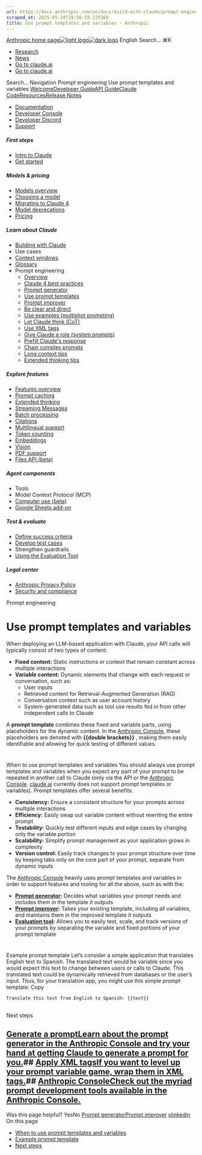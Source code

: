 ```yaml
---
url: https://docs.anthropic.com/en/docs/build-with-claude/prompt-engineering/prompt-templates-and-variables
scraped_at: 2025-05-24T19:56:18.225365
title: Use prompt templates and variables - Anthropic
---
```


[Anthropic home page![light logo](https://mintlify.s3.us-west-1.amazonaws.com/anthropic/logo/light.svg)![dark logo](https://mintlify.s3.us-west-1.amazonaws.com/anthropic/logo/dark.svg)](https://docs.anthropic.com/)
English
Search...
⌘K
  * [Research](https://www.anthropic.com/research)
  * [News](https://www.anthropic.com/news)
  * [Go to claude.ai](https://claude.ai/)
  * [Go to claude.ai](https://claude.ai/)


Search...
Navigation
Prompt engineering
Use prompt templates and variables
[Welcome](https://docs.anthropic.com/en/home)[Developer Guide](https://docs.anthropic.com/en/docs/welcome)[API Guide](https://docs.anthropic.com/en/api/overview)[Claude Code](https://docs.anthropic.com/en/docs/claude-code/overview)[Resources](https://docs.anthropic.com/en/resources/overview)[Release Notes](https://docs.anthropic.com/en/release-notes/overview)
* [Documentation](https://docs.anthropic.com/en/home)
* [Developer Console](https://console.anthropic.com/)
* [Developer Discord](https://www.anthropic.com/discord)
* [Support](https://support.anthropic.com/)
##### First steps
  * [Intro to Claude](https://docs.anthropic.com/en/docs/welcome)
  * [Get started](https://docs.anthropic.com/en/docs/get-started)


##### Models & pricing
  * [Models overview](https://docs.anthropic.com/en/docs/about-claude/models/overview)
  * [Choosing a model](https://docs.anthropic.com/en/docs/about-claude/models/choosing-a-model)
  * [Migrating to Claude 4](https://docs.anthropic.com/en/docs/about-claude/models/migrating-to-claude-4)
  * [Model deprecations](https://docs.anthropic.com/en/docs/about-claude/model-deprecations)
  * [Pricing](https://docs.anthropic.com/en/docs/about-claude/pricing)


##### Learn about Claude
  * [Building with Claude](https://docs.anthropic.com/en/docs/overview)
  * Use cases
  * [Context windows](https://docs.anthropic.com/en/docs/build-with-claude/context-windows)
  * [Glossary](https://docs.anthropic.com/en/docs/about-claude/glossary)
  * Prompt engineering
    * [Overview](https://docs.anthropic.com/en/docs/build-with-claude/prompt-engineering/overview)
    * [Claude 4 best practices](https://docs.anthropic.com/en/docs/build-with-claude/prompt-engineering/claude-4-best-practices)
    * [Prompt generator](https://docs.anthropic.com/en/docs/build-with-claude/prompt-engineering/prompt-generator)
    * [Use prompt templates](https://docs.anthropic.com/en/docs/build-with-claude/prompt-engineering/prompt-templates-and-variables)
    * [Prompt improver](https://docs.anthropic.com/en/docs/build-with-claude/prompt-engineering/prompt-improver)
    * [Be clear and direct](https://docs.anthropic.com/en/docs/build-with-claude/prompt-engineering/be-clear-and-direct)
    * [Use examples (multishot prompting)](https://docs.anthropic.com/en/docs/build-with-claude/prompt-engineering/multishot-prompting)
    * [Let Claude think (CoT)](https://docs.anthropic.com/en/docs/build-with-claude/prompt-engineering/chain-of-thought)
    * [Use XML tags](https://docs.anthropic.com/en/docs/build-with-claude/prompt-engineering/use-xml-tags)
    * [Give Claude a role (system prompts)](https://docs.anthropic.com/en/docs/build-with-claude/prompt-engineering/system-prompts)
    * [Prefill Claude's response](https://docs.anthropic.com/en/docs/build-with-claude/prompt-engineering/prefill-claudes-response)
    * [Chain complex prompts](https://docs.anthropic.com/en/docs/build-with-claude/prompt-engineering/chain-prompts)
    * [Long context tips](https://docs.anthropic.com/en/docs/build-with-claude/prompt-engineering/long-context-tips)
    * [Extended thinking tips](https://docs.anthropic.com/en/docs/build-with-claude/prompt-engineering/extended-thinking-tips)


##### Explore features
  * [Features overview](https://docs.anthropic.com/en/docs/build-with-claude/overview)
  * [Prompt caching](https://docs.anthropic.com/en/docs/build-with-claude/prompt-caching)
  * [Extended thinking](https://docs.anthropic.com/en/docs/build-with-claude/extended-thinking)
  * [Streaming Messages](https://docs.anthropic.com/en/docs/build-with-claude/streaming)
  * [Batch processing](https://docs.anthropic.com/en/docs/build-with-claude/batch-processing)
  * [Citations](https://docs.anthropic.com/en/docs/build-with-claude/citations)
  * [Multilingual support](https://docs.anthropic.com/en/docs/build-with-claude/multilingual-support)
  * [Token counting](https://docs.anthropic.com/en/docs/build-with-claude/token-counting)
  * [Embeddings](https://docs.anthropic.com/en/docs/build-with-claude/embeddings)
  * [Vision](https://docs.anthropic.com/en/docs/build-with-claude/vision)
  * [PDF support](https://docs.anthropic.com/en/docs/build-with-claude/pdf-support)
  * [Files API (beta)](https://docs.anthropic.com/en/docs/build-with-claude/files)


##### Agent components
  * Tools
  * Model Context Protocol (MCP)
  * [Computer use (beta)](https://docs.anthropic.com/en/docs/agents-and-tools/computer-use)
  * [Google Sheets add-on](https://docs.anthropic.com/en/docs/agents-and-tools/claude-for-sheets)


##### Test & evaluate
  * [Define success criteria](https://docs.anthropic.com/en/docs/test-and-evaluate/define-success)
  * [Develop test cases](https://docs.anthropic.com/en/docs/test-and-evaluate/develop-tests)
  * Strengthen guardrails
  * [Using the Evaluation Tool](https://docs.anthropic.com/en/docs/test-and-evaluate/eval-tool)


##### Legal center
  * [Anthropic Privacy Policy](https://www.anthropic.com/legal/privacy)
  * [Security and compliance](https://trust.anthropic.com/)


Prompt engineering
# Use prompt templates and variables
When deploying an LLM-based application with Claude, your API calls will typically consist of two types of content:
  * **Fixed content:** Static instructions or context that remain constant across multiple interactions
  * **Variable content:** Dynamic elements that change with each request or conversation, such as: 
    * User inputs
    * Retrieved content for Retrieval-Augmented Generation (RAG)
    * Conversation context such as user account history
    * System-generated data such as tool use results fed in from other independent calls to Claude


A **prompt template** combines these fixed and variable parts, using placeholders for the dynamic content. In the [Anthropic Console](https://console.anthropic.com/), these placeholders are denoted with **{{double brackets}}** , making them easily identifiable and allowing for quick testing of different values.
# 
[​](https://docs.anthropic.com/en/docs/build-with-claude/prompt-engineering/prompt-templates-and-variables#when-to-use-prompt-templates-and-variables)
When to use prompt templates and variables
You should always use prompt templates and variables when you expect any part of your prompt to be repeated in another call to Claude (only via the API or the [Anthropic Console](https://console.anthropic.com/). [claude.ai](https://claude.ai/) currently does not support prompt templates or variables).
Prompt templates offer several benefits:
  * **Consistency:** Ensure a consistent structure for your prompts across multiple interactions
  * **Efficiency:** Easily swap out variable content without rewriting the entire prompt
  * **Testability:** Quickly test different inputs and edge cases by changing only the variable portion
  * **Scalability:** Simplify prompt management as your application grows in complexity
  * **Version control:** Easily track changes to your prompt structure over time by keeping tabs only on the core part of your prompt, separate from dynamic inputs


The [Anthropic Console](https://console.anthropic.com/) heavily uses prompt templates and variables in order to support features and tooling for all the above, such as with the:
  * **[Prompt generator](https://docs.anthropic.com/en/docs/build-with-claude/prompt-engineering/prompt-generator):** Decides what variables your prompt needs and includes them in the template it outputs
  * **[Prompt improver](https://docs.anthropic.com/en/docs/build-with-claude/prompt-engineering/prompt-improver):** Takes your existing template, including all variables, and maintains them in the improved template it outputs
  * **[Evaluation tool](https://docs.anthropic.com/en/docs/test-and-evaluate/eval-tool):** Allows you to easily test, scale, and track versions of your prompts by separating the variable and fixed portions of your prompt template


# 
[​](https://docs.anthropic.com/en/docs/build-with-claude/prompt-engineering/prompt-templates-and-variables#example-prompt-template)
Example prompt template
Let’s consider a simple application that translates English text to Spanish. The translated text would be variable since you would expect this text to change between users or calls to Claude. This translated text could be dynamically retrieved from databases or the user’s input.
Thus, for your translation app, you might use this simple prompt template:
Copy
```
Translate this text from English to Spanish: {{text}}

```

## 
[​](https://docs.anthropic.com/en/docs/build-with-claude/prompt-engineering/prompt-templates-and-variables#next-steps)
Next steps
## [Generate a promptLearn about the prompt generator in the Anthropic Console and try your hand at getting Claude to generate a prompt for you.](https://docs.anthropic.com/en/docs/build-with-claude/prompt-engineering/prompt-generator)## [Apply XML tagsIf you want to level up your prompt variable game, wrap them in XML tags.](https://docs.anthropic.com/en/docs/build-with-claude/prompt-engineering/use-xml-tags)## [Anthropic ConsoleCheck out the myriad prompt development tools available in the Anthropic Console.](https://console.anthropic.com/)
Was this page helpful?
YesNo
[Prompt generator](https://docs.anthropic.com/en/docs/build-with-claude/prompt-engineering/prompt-generator)[Prompt improver](https://docs.anthropic.com/en/docs/build-with-claude/prompt-engineering/prompt-improver)
[x](https://x.com/AnthropicAI)[linkedin](https://www.linkedin.com/company/anthropicresearch)
On this page
  * [When to use prompt templates and variables](https://docs.anthropic.com/en/docs/build-with-claude/prompt-engineering/prompt-templates-and-variables#when-to-use-prompt-templates-and-variables)
  * [Example prompt template](https://docs.anthropic.com/en/docs/build-with-claude/prompt-engineering/prompt-templates-and-variables#example-prompt-template)
  * [Next steps](https://docs.anthropic.com/en/docs/build-with-claude/prompt-engineering/prompt-templates-and-variables#next-steps)



